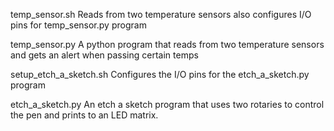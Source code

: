 temp_sensor.sh
Reads from two temperature sensors also configures I/O pins for temp_sensor.py program

temp_sensor.py
A python program that reads from two temperature sensors and gets an alert when passing certain temps

setup_etch_a_sketch.sh
Configures the I/O pins for the etch_a_sketch.py program

etch_a_sketch.py
An etch a sketch program that uses two rotaries to control the pen and prints to an LED matrix.
